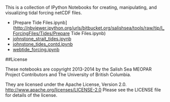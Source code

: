 This is a collection of IPython Notebooks for creating,
manipulating, and visualizing tidal forcing netCDF files.

* [Prepare Tide Files.ipynb](http://nbviewer.ipython.org/urls/bitbucket.org/salishsea/tools/raw/tip/I_ForcingFiles/Tides/Prepare Tide Files.ipynb)
* [johnstone_strait_tides.ipynb](http://nbviewer.ipython.org/urls/bitbucket.org/salishsea/tools/raw/tip/I_ForcingFiles/Tides/johnstone_strait_tides.ipynb)
* [johnstone_tides_contd.ipynb](http://nbviewer.ipython.org/urls/bitbucket.org/salishsea/tools/raw/tip/I_ForcingFiles/Tides/johnstone_tides_contd.ipynb)
* [webtide_forcing.ipynb](http://nbviewer.ipython.org/urls/bitbucket.org/salishsea/tools/raw/tip/I_ForcingFiles/Tides/webtide_forcing.ipynb)

##License

These notebooks are copyright 2013-2014
by the Salish Sea MEOPAR Project Contributors
and The University of British Columbia.

They are licensed under the Apache License, Version 2.0.
http://www.apache.org/licenses/LICENSE-2.0
Please see the LICENSE file for details of the license.
